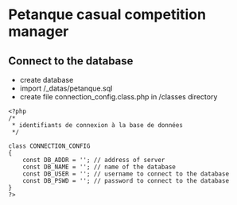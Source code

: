 # Petanque casual competition manager

## Connect to the database
- create database
- import /_datas/petanque.sql
- create file connection_config.class.php in /classes directory
```
<?php
/*
 * identifiants de connexion à la base de données
 */

class CONNECTION_CONFIG
{
    const DB_ADDR = ''; // address of server
    const DB_NAME = ''; // name of the database
    const DB_USER = ''; // username to connect to the database
    const DB_PSWD = ''; // password to connect to the database
}
?>
```